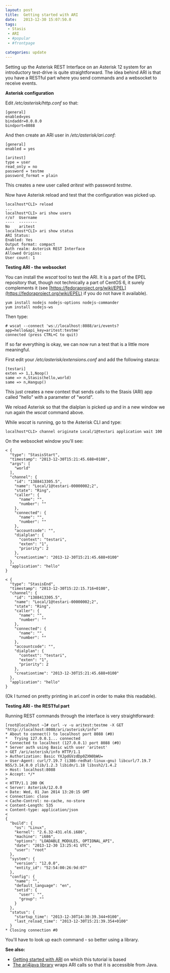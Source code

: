```yaml
---
layout: post
title:  Getting started with ARI
date:   2013-12-30 15:07:50.0
tags:
 - Stasis
 - ARI
 - #popular
 - #frontpage

categories: update
---
```


Setting up the Asterisk REST Interface on an Asterisk 12 system for an introductory test-drive is quite straightforward. The idea behind ARI is that you have a RESTful part where you send commands and a websocket to receive events.

**Asterisk configuration**


Edit */etc/asterisk/http.conf* so that:

    
    [general]
    enabled=yes
    bindaddr=0.0.0.0
    bindport=8088


And then create an ARI user in */etc/asterisk/ari.conf*:

    
    [general]
    enabled = yes
    
    [aritest]
    type = user
    read_only = no
    password = testme
    password_format = plain


This creates a new user called *aritest* with password *testme*.

Now have Asterisk reload and test that the configuration was picked up.

    
    localhost*CLI> reload
    ...
    localhost*CLI> ari show users
    r/o?  Username
    ----  --------
    No    aritest
    localhost*CLI> ari show status
    ARI Status:
    Enabled: Yes
    Output format: compact
    Auth realm: Asterisk REST Interface
    Allowed Origins:
    User count: 1


**Testing ARI - the websocket**


You can install the *wscat* tool to test the ARI. It is a part of the EPEL repository that, though not technically a part of CentOS 6, it surely complements it (see [https://fedoraproject.org/wiki/EPEL](https://fedoraproject.org/wiki/EPEL) if you do not have it available).

    
    yum install nodejs nodejs-options nodejs-commander
    yum install nodejs-ws



Then type:

    
    # wscat --connect 'ws://localhost:8088/ari/events?app=hello&api_key=aritest:testme'
    connected (press CTRL+C to quit)


If so far everything is okay, we can now run a test that is a little more meaningful.

First edit your */etc/asterisk/extensions.conf* and add the following stanza:

    
    [testari]
    exten => 1,1,Noop()
    same => n,Stasis(hello,world)
    same => n,Hangup()


This just creates a new context that sends calls to the Stasis (ARI) app called "hello" with a parameter of "world".

We reload Asterisk so that the dialplan is picked up and in  a new window we run again the *wscat* command above.

While *wscat* is running, go to the Asterisk CLI and type:

    
    localhost*CLI> channel originate Local/1@testari application wait 100


On the websocket window you'll see:

    
    < {
      "type": "StasisStart",
      "timestamp": "2013-12-30T15:21:45.688+0100",
      "args": [
        "world"
      ],
      "channel": {
        "id": "1388413305.5",
        "name": "Local/1@testari-00000002;2",
        "state": "Ring",
        "caller": {
          "name": "",
          "number": ""
        },
        "connected": {
          "name": "",
          "number": ""
        },
        "accountcode": "",
        "dialplan": {
          "context": "testari",
          "exten": "1",
          "priority": 2
        },
        "creationtime": "2013-12-30T15:21:45.688+0100"
      },
      "application": "hello"
    }
    
    < {
      "type": "StasisEnd",
      "timestamp": "2013-12-30T15:22:15.716+0100",
      "channel": {
        "id": "1388413305.5",
        "name": "Local/1@testari-00000002;2",
        "state": "Ring",
        "caller": {
          "name": "",
          "number": ""
        },
        "connected": {
          "name": "",
          "number": ""
        },
        "accountcode": "",
        "dialplan": {
          "context": "testari",
          "exten": "1",
          "priority": 2
        },
        "creationtime": "2013-12-30T15:21:45.688+0100"
      },
      "application": "hello"
    }


(Ok I turned on pretty printing in ari.conf in order to make this readable).

**Testing ARI - the RESTful part**


Running REST commands through the interface is very straightforward:

    
    [root@localhost ~]# curl -v -u aritest:testme -X GET "http://localhost:8088/ari/asterisk/info"
    * About to connect() to localhost port 8088 (#0)
    *   Trying 127.0.0.1... connected
    * Connected to localhost (127.0.0.1) port 8088 (#0)
    * Server auth using Basic with user 'aritest'
    > GET /ari/asterisk/info HTTP/1.1
    > Authorization: Basic YXJpdGVzdDp0ZXN0bWU=
    > User-Agent: curl/7.19.7 (i386-redhat-linux-gnu) libcurl/7.19.7 NSS/3.14.0.0 zlib/1.2.3 libidn/1.18 libssh2/1.4.2
    > Host: localhost:8088
    > Accept: */*
    >
    < HTTP/1.1 200 OK
    < Server: Asterisk/12.0.0
    < Date: Wed, 01 Jan 2014 13:20:15 GMT
    < Connection: close
    < Cache-Control: no-cache, no-store
    < Content-Length: 535
    < Content-type: application/json
    <
    {
      "build": {
        "os": "Linux",
        "kernel": "2.6.32-431.el6.i686",
        "machine": "i686",
        "options": "LOADABLE_MODULES, OPTIONAL_API",
        "date": "2013-12-30 13:25:41 UTC",
        "user": "root"
      },
      "system": {
        "version": "12.0.0",
        "entity_id": "52:54:00:26:9d:07"
      },
      "config": {
        "name": "",
        "default_language": "en",
        "setid": {
          "user": "",
          "group": ""
        }
      },
      "status": {
        "startup_time": "2013-12-30T14:30:39.344+0100",
        "last_reload_time": "2013-12-30T15:21:39.354+0100"
      }
    * Closing connection #0


You'll have to look up each command - so better using a library.


**See also:**

* [Getting started with ARI](https://wiki.asterisk.org/wiki/display/AST/Getting+Started+with+ARI) on which this tutorial is based
* [The ari4java library](https://github.com/l3nz/ari4java) wraps ARI calls so that it is accessible from Java.




